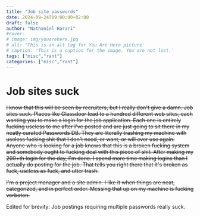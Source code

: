 ```yaml
---
title: "Job site passwords"
date: 2024-09-24T09:00:00+02:00
draft: false
author: "Nathaniel Harari"
#cover:
# image: img/youarehere.jpg
# alt: 'This is an alt tag for You Are Here picture'
# caption: 'This is a caption for the image. You are not lost.'
tags: ["misc","rant"]
categories: ["misc","rant"]
---
```


# Job sites suck

~~I know that this will be seen by recruiters, but I really don't give a damn. Job sites suck. Places like Glassdoor lead to a hundred different web sites, each wanting you to make a login for the job application. Each one is entirely fucking useless to me after I've posted and are just going to sit there in my neatly curated Passwords DB. They are literally trashing my machine with useless fucking shit that I don't need, or want, or will ever use again. Anyone who is looking for a job knows that this is a broken fucking system and somebody ought to fucking deal with this piece of shit. After making my 200+th login for the day, I'm done. I spend more time making logins than I actually do posting for the job. That tells you right there that it's broken as fuck, useless as fuck, and utter trash.~~

~~I'm a project manager and a site admin. I like it when things are neat, categorized, and in perfect order. Messing that up on my machine is fucking verboten.~~

Edited for brevity: Job postings requiring multiple passwords really suck.

